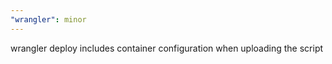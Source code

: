 ```yaml
---
"wrangler": minor
---
```


wrangler deploy includes container configuration when uploading the script
